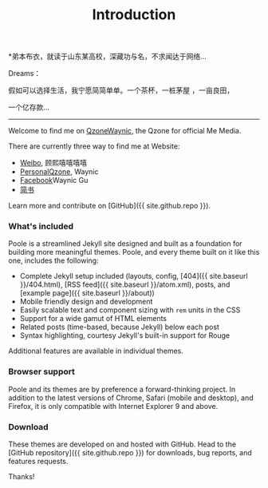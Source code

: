 ﻿---
layout: post
title: Introduction
---

*弟本布衣，就读于山东某高校，深藏功与名，不求闻达于网络...

Dreams：

假如可以选择生活，我宁愿简简单单。一个茶杯，一桩茅屋 ，一亩良田，



一个亿存款...

-----

Welcome to find me on [QzoneWaynic](http://user.qzone.qq.com/1164275839), the Qzone for official Me Media.

There are currently three way to find me at Website:

* [Weibo](http://weibo.com/5344367757/profile?rightmod=1&wvr=6&mod=personinfo),   顾熙嘻嘻嘻嘻
* [PersonalQzone](http://user.qzone.qq.com/806138756),                           Waynic    
* [Facebook](http://enfield.getpoole.com)Waynic Gu
* [简书](http://)

Learn more and contribute on [GitHub]({{ site.github.repo }}).

### What's included

Poole is a streamlined Jekyll site designed and built as a foundation for building more meaningful themes. Poole, and every theme built on it like this one, includes the following:

* Complete Jekyll setup included (layouts, config, [404]({{ site.baseurl }}/404.html), [RSS feed]({{ site.baseurl }}/atom.xml), posts, and [example page]({{ site.baseurl }}/about))
* Mobile friendly design and development
* Easily scalable text and component sizing with `rem` units in the CSS
* Support for a wide gamut of HTML elements
* Related posts (time-based, because Jekyll) below each post
* Syntax highlighting, courtesy Jekyll's built-in support for Rouge

Additional features are available in individual themes.

### Browser support

Poole and its themes are by preference a forward-thinking project. In addition to the latest versions of Chrome, Safari (mobile and desktop), and Firefox, it is only compatible with Internet Explorer 9 and above.

### Download

These themes are developed on and hosted with GitHub. Head to the [GitHub repository]({{ site.github.repo }}) for downloads, bug reports, and features requests.

Thanks!
